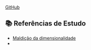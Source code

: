 [GitHub](https://github.com/ArthurMicarelli)

## 📚 Referências de Estudo

- [Maldição da dimensionalidade](http://www.lcad.icmc.usp.br/~jbatista/procimg/Aula4_Feature_selection_dim_red.pdf)
- 

